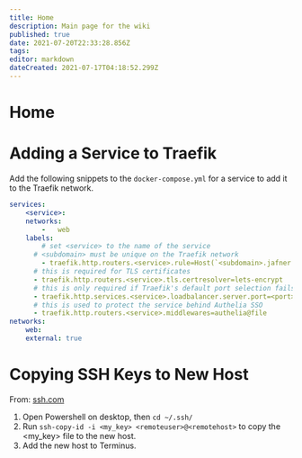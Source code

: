 ```yaml
---
title: Home
description: Main page for the wiki
published: true
date: 2021-07-20T22:33:28.856Z
tags: 
editor: markdown
dateCreated: 2021-07-17T04:18:52.299Z
---
```


# Home


# Adding a Service to Traefik
Add the following snippets to the `docker-compose.yml` for a service to add it to the Traefik network.

```yml
services:
	<service>:
  	networks:
    	-	web
    labels:
    	# set <service> to the name of the service
      # <subdomain> must be unique on the Traefik network
    	- traefik.http.routers.<service>.rule=Host(`<subdomain>.jafner.net`)
      # this is required for TLS certificates
      - traefik.http.routers.<service>.tls.certresolver=lets-encrypt
      # this is only required if Traefik's default port selection fails
      -	traefik.http.services.<service>.loadbalancer.server.port=<port>
      # this is used to protect the service behind Authelia SSO
      - traefik.http.routers.<service>.middlewares=authelia@file
networks:
	web:
  	external: true
```

# Copying SSH Keys to New Host
From: [ssh.com](https://www.ssh.com/academy/ssh/copy-id)
1. Open Powershell on desktop, then `cd ~/.ssh/`
2. Run `ssh-copy-id -i <my_key> <remoteuser>@<remotehost>` to copy the <my_key> file to the new host.
3. Add the new host to Terminus. 